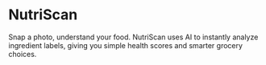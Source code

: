 # NutriScan
Snap a photo, understand your food. NutriScan uses AI to instantly analyze ingredient labels, giving you simple health scores and smarter grocery choices.
